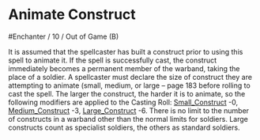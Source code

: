 # Animate Construct
#Enchanter / 10 / Out of Game (B)

It is assumed that the spellcaster has built a construct prior to using this spell to animate it. If the spell is successfully cast, the construct immediately becomes a permanent member of the
warband, taking the place of a soldier. A spellcaster must declare the size of construct they are attempting to animate (small, medium, or large – page 183 before rolling to cast the spell. The
larger the construct, the harder it is to animate, so the following modifiers are applied to the Casting Roll: [Small_Construct](../monsters/Small_Construct.md) -0, [Medium_Construct](../monsters/Medium_Construct.md) -3, [Large_Construct](../monsters/Large_Construct.md) -6. There is no limit to the number of constructs in a warband other than the normal limits for soldiers. Large constructs count as specialist soldiers, the others as standard soldiers.